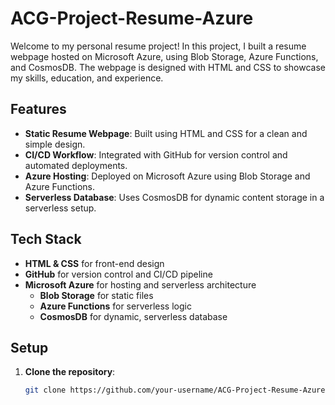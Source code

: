 # ACG-Project-Resume-Azure

Welcome to my personal resume project! In this project, I built a resume webpage hosted on Microsoft Azure, using Blob Storage, Azure Functions, and CosmosDB. The webpage is designed with HTML and CSS to showcase my skills, education, and experience.

## Features

- **Static Resume Webpage**: Built using HTML and CSS for a clean and simple design.
- **CI/CD Workflow**: Integrated with GitHub for version control and automated deployments.
- **Azure Hosting**: Deployed on Microsoft Azure using Blob Storage and Azure Functions.
- **Serverless Database**: Uses CosmosDB for dynamic content storage in a serverless setup.

## Tech Stack

- **HTML & CSS** for front-end design
- **GitHub** for version control and CI/CD pipeline
- **Microsoft Azure** for hosting and serverless architecture
  - **Blob Storage** for static files
  - **Azure Functions** for serverless logic
  - **CosmosDB** for dynamic, serverless database

## Setup

1. **Clone the repository**:
   ```bash
   git clone https://github.com/your-username/ACG-Project-Resume-Azure.git
